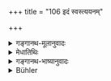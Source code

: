 +++
title = "106 इदं स्वस्त्ययनम्"

+++

<details><summary>गङ्गानथ-मूलानुवादः</summary>

This (treatise) is ever conducive to welfare; it is most excellent; it expands the understanding brings fame and constitutes the highest good.—(106)
</details>

<details><summary>मेधातिथिः</summary>

[^१५३]:
     M G: āyuṣyam

**स्वस्त्य्**अभिप्रेतस्यार्थस्याविनाशः । **अयनं** प्रापणम् । स्वस्ति प्राप्यते येन तत् **स्वस्त्ययनम्** । **श्रेष्ठम्** अन्येभ्यो जपहोमादिभ्यः । न हि शास्त्रम् अन्तरेण तेषाम् अनुष्ठानं संभवति, अतस् तदनुष्ठानहेतुत्वाच् छ्रेष्टम् एतत् । अथ वा धर्मज्ञानार्थवाक्यान्य् एव श्रेयस्यान्य् अनुष्ट्ःआनं तु क्लेशकरम् अत उच्यते **श्रेष्ठम्** इति । **इदं बुद्धिविवर्धनम्** । शास्त्रे ह्य् आसेव्यमाने तदर्थस्य प्रकाशनाद् ग्रन्थिप्रमोक्षाद् बुद्धिविवृद्धिः प्रसिद्धैव । **इदं यशस्यम्**, धर्मज्ञः संशयानैः पृच्छ्यमानः ख्यातिं लभते । यशसो निमित्तं **यशस्यं** । विद्वत्तौदार्यादिगुणवत्तया प्रसिद्धिर् **यशः** । **निःश्रेयसं** दुःखाननुविद्धायाः प्रीतेः स्वर्गापवर्गलक्षणायास् तत्प्राप्तिहेतुकर्मज्ञानहेतुत्वान् **निःश्रेयसं परं श्रेष्ठम्** ॥ १.१०६ ॥
</details>

<details><summary>गङ्गानथ-भाष्यानुवादः</summary>

‘*Svasti*,’ ‘*Welfare*’—is the non-hindrance (fulfilment) of what is
desired; ‘*dyana*’ ‘*conducive*,’ is that which brings about; hence
‘*svastyayana*,’ ‘*conducive to welfare*,’ means that which brings about
the fulfilment of what is desired.

‘*Most excellent*’—in comparison to such acts as the telling of beads,
pouring of libations and so forth; without this treatise the performance
of such acts is not possible; hence as leading to their performance, it
is described as ‘*most important*.’ Or, it may mean that the words and
sentences that serve to bring about the knowledge of virtue are
*excellent*; while the actual performance is painful; hence the former
are spoken of as ‘*most excellent*.’

‘*It expands the intellect*’—when the treatise is duly studied, its
subject-matter becomes illuminated, and the hard knots become untied;
hence follows the *expansion of the understanding*, as is well known.

‘*it brings fame*,’—when a man knows Dharma his opinion is sought for by
enquirers, and thus he acquires fame. The term ‘*Yaśasyam*’ means *that
which is the cause of fame*’, ‘*fame*’ consists in being known as
possessing the qualities of learning, nobility and so forth.

‘*The highest good*’—It brings about the due knowledge of Actions and
Wisdom, which lead to the attainment of bliss unalloyed with pain, such
bliss appearing in the form of ‘Heaven’ and ‘Final Release’; and for
this reason this treatise constitutes the ‘*highest*,’ most excellent,
‘*good*’—(106).
</details>

<details><summary>Bühler</summary>

106	(To study) this (work) is the best means of securing welfare, it increases understanding, it procures fame and long life, it (leads to) supreme bliss.
</details>

